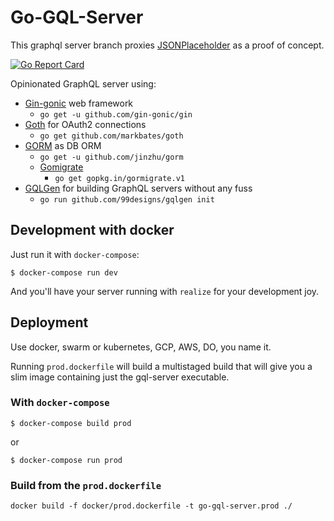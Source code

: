 # Go-GQL-Server

This graphql server branch proxies [JSONPlaceholder](https://jsonplaceholder.typicode.com/) as a proof of concept.

[![Go Report Card](https://goreportcard.com/badge/github.com/cmelgarejo/go-gql-server)](https://goreportcard.com/report/github.com/cmelgarejo/go-gql-server)

Opinionated GraphQL server using:

- [Gin-gonic](https://gin-gonic.com) web framework
  - `go get -u github.com/gin-gonic/gin`
- [Goth](https://github.com/markbates/goth) for OAuth2 connections
  - `go get github.com/markbates/goth`
- [GORM](http://gorm.io) as DB ORM
  - `go get -u github.com/jinzhu/gorm`
  - [Gomigrate](https://gopkg.in/gormigrate.v1)
    - `go get gopkg.in/gormigrate.v1`
- [GQLGen](https://gqlgen.com/) for building GraphQL servers without any fuss
  - `go run github.com/99designs/gqlgen init`

## Development with docker

Just run it with `docker-compose`:

`$ docker-compose run dev`

And you'll have your server running with `realize` for your development joy.

## Deployment

Use docker, swarm or kubernetes, GCP, AWS, DO, you name it.

Running `prod.dockerfile` will build a multistaged build that will give you a slim image containing just the gql-server executable.

### With `docker-compose`

`$ docker-compose build prod`

or

`$ docker-compose run prod`

### Build from the `prod.dockerfile`

`docker build -f docker/prod.dockerfile -t go-gql-server.prod ./`
